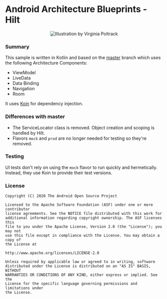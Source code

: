 # Android Architecture Blueprints - Hilt
<p align="center">
<img src="https://github.com/googlesamples/android-architecture/wiki/images/aab-logov2.png" alt="Illustration by Virginia Poltrack"/>
</p>

### Summary

This sample is written in Kotlin and based on the
[master](https://github.com/googlesamples/android-architecture/tree/master) branch which uses
the following Architecture Components:
 - ViewModel
 - LiveData
 - Data Binding
 - Navigation
 - Room

It uses [Koin](https://insert-koin.io/) for dependency injection.


### Differences with master

 - The ServiceLocator class is removed. Object creation and scoping is handled by Hilt.
 - Flavors `mock` and `prod` are no longer needed for testing so they're removed.


### Testing

UI tests don't rely on using the `mock` flavor to run quickly and hermetically. Instead, they
use Koin to provide their test versions.

### License

```
Copyright (C) 2020 The Android Open Source Project

Licensed to the Apache Software Foundation (ASF) under one or more contributor
license agreements. See the NOTICE file distributed with this work for
additional information regarding copyright ownership. The ASF licenses this
file to you under the Apache License, Version 2.0 (the "License"); you may not
use this file except in compliance with the License. You may obtain a copy of
the License at

http://www.apache.org/licenses/LICENSE-2.0

Unless required by applicable law or agreed to in writing, software
distributed under the License is distributed on an "AS IS" BASIS, WITHOUT
WARRANTIES OR CONDITIONS OF ANY KIND, either express or implied. See the
License for the specific language governing permissions and limitations under
the License.
```
